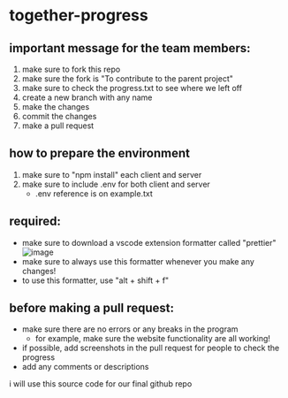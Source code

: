# together-progress
 
## important message for the team members:
1) make sure to fork this repo
2) make sure the fork is "To contribute to the parent project"
3) make sure to check the progress.txt to see where we left off
4) create a new branch with any name
5) make the changes
6) commit the changes
7) make a pull request

## how to prepare the environment
1) make sure to "npm install" each client and server
2) make sure to include .env for both client and server
    - .env reference is on example.txt

## required:
- make sure to download a vscode extension formatter called "prettier"
![image](https://github.com/user-attachments/assets/b94bebf6-e072-4273-a9d6-052530d43d15)
- make sure to always use this formatter whenever you make any changes!
- to use this formatter, use "alt + shift + f"

## before making a pull request:
- make sure there are no errors or any breaks in the program
    - for example, make sure the website functionality are all working!
- if possible, add screenshots in the pull request for people to check the progress
- add any comments or descriptions

i will use this source code for our final github repo
